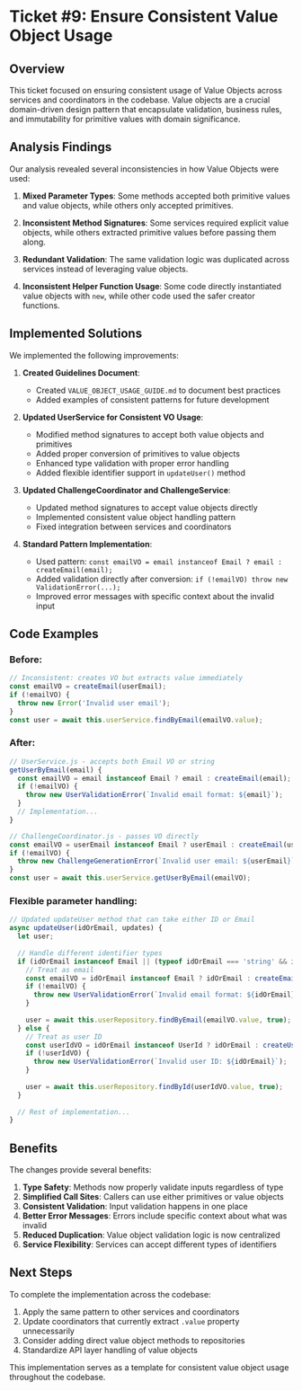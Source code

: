 # Ticket #9: Ensure Consistent Value Object Usage

## Overview

This ticket focused on ensuring consistent usage of Value Objects across services and coordinators in the codebase. Value objects are a crucial domain-driven design pattern that encapsulate validation, business rules, and immutability for primitive values with domain significance.

## Analysis Findings

Our analysis revealed several inconsistencies in how Value Objects were used:

1. **Mixed Parameter Types**: Some methods accepted both primitive values and value objects, while others only accepted primitives.

2. **Inconsistent Method Signatures**: Some services required explicit value objects, while others extracted primitive values before passing them along.

3. **Redundant Validation**: The same validation logic was duplicated across services instead of leveraging value objects.

4. **Inconsistent Helper Function Usage**: Some code directly instantiated value objects with `new`, while other code used the safer creator functions.

## Implemented Solutions

We implemented the following improvements:

1. **Created Guidelines Document**:
   - Created `VALUE_OBJECT_USAGE_GUIDE.md` to document best practices
   - Added examples of consistent patterns for future development

2. **Updated UserService for Consistent VO Usage**:
   - Modified method signatures to accept both value objects and primitives
   - Added proper conversion of primitives to value objects
   - Enhanced type validation with proper error handling
   - Added flexible identifier support in `updateUser()` method

3. **Updated ChallengeCoordinator and ChallengeService**:
   - Updated method signatures to accept value objects directly
   - Implemented consistent value object handling pattern
   - Fixed integration between services and coordinators

4. **Standard Pattern Implementation**:
   - Used pattern: `const emailVO = email instanceof Email ? email : createEmail(email);`
   - Added validation directly after conversion: `if (!emailVO) throw new ValidationError(...);`
   - Improved error messages with specific context about the invalid input

## Code Examples

### Before:
```javascript
// Inconsistent: creates VO but extracts value immediately
const emailVO = createEmail(userEmail);
if (!emailVO) {
  throw new Error('Invalid user email');
}
const user = await this.userService.findByEmail(emailVO.value);
```

### After:
```javascript
// UserService.js - accepts both Email VO or string
getUserByEmail(email) {
  const emailVO = email instanceof Email ? email : createEmail(email);
  if (!emailVO) {
    throw new UserValidationError(`Invalid email format: ${email}`);
  }
  // Implementation...
}

// ChallengeCoordinator.js - passes VO directly
const emailVO = userEmail instanceof Email ? userEmail : createEmail(userEmail);
if (!emailVO) {
  throw new ChallengeGenerationError(`Invalid user email: ${userEmail}`);
}
const user = await this.userService.getUserByEmail(emailVO);
```

### Flexible parameter handling:
```javascript
// Updated updateUser method that can take either ID or Email
async updateUser(idOrEmail, updates) {
  let user;
  
  // Handle different identifier types
  if (idOrEmail instanceof Email || (typeof idOrEmail === 'string' && idOrEmail.includes('@'))) {
    // Treat as email
    const emailVO = idOrEmail instanceof Email ? idOrEmail : createEmail(idOrEmail);
    if (!emailVO) {
      throw new UserValidationError(`Invalid email format: ${idOrEmail}`);
    }
    
    user = await this.userRepository.findByEmail(emailVO.value, true);
  } else {
    // Treat as user ID
    const userIdVO = idOrEmail instanceof UserId ? idOrEmail : createUserId(idOrEmail);
    if (!userIdVO) {
      throw new UserValidationError(`Invalid user ID: ${idOrEmail}`);
    }
    
    user = await this.userRepository.findById(userIdVO.value, true);
  }
  
  // Rest of implementation...
}
```

## Benefits

The changes provide several benefits:

1. **Type Safety**: Methods now properly validate inputs regardless of type
2. **Simplified Call Sites**: Callers can use either primitives or value objects
3. **Consistent Validation**: Input validation happens in one place
4. **Better Error Messages**: Errors include specific context about what was invalid
5. **Reduced Duplication**: Value object validation logic is now centralized
6. **Service Flexibility**: Services can accept different types of identifiers

## Next Steps

To complete the implementation across the codebase:

1. Apply the same pattern to other services and coordinators
2. Update coordinators that currently extract `.value` property unnecessarily
3. Consider adding direct value object methods to repositories
4. Standardize API layer handling of value objects

This implementation serves as a template for consistent value object usage throughout the codebase. 